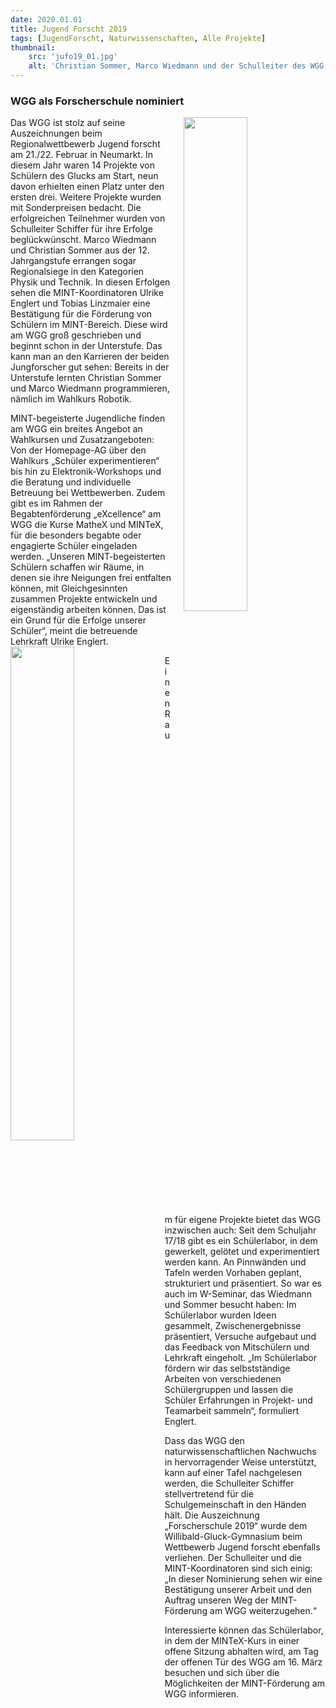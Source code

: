```yaml
---
date: 2020.01.01
title: Jugend Forscht 2019
tags: [JugendForscht, Naturwissenschaften, Alle Projekte]
thumbnail: 
    src: 'jufo19_01.jpg'
    alt: 'Christian Sommer, Marco Wiedmann und der Schulleiter des WGG, Bernhard Schiffer' 
---
```


### WGG als Forscherschule nominiert

<img src = "/images/jufo19_01.jpg" style ="float:right;width: 45%; margin-left:20px">

Das WGG ist stolz auf seine Auszeichnungen beim Regionalwettbewerb Jugend forscht am 21./22. Februar in Neumarkt. In diesem Jahr waren 14 Projekte von Schülern des Glucks am Start, neun davon erhielten einen Platz unter den ersten drei. Weitere Projekte wurden mit Sonderpreisen bedacht. Die erfolgreichen Teilnehmer wurden von Schulleiter Schiffer für ihre Erfolge beglückwünscht. Marco Wiedmann und Christian Sommer aus der 12. Jahrgangstufe errangen sogar Regionalsiege in den Kategorien Physik und Technik. In diesen Erfolgen sehen die MINT-Koordinatoren Ulrike Englert und Tobias Linzmaier eine Bestätigung für die Förderung von Schülern im MINT-Bereich. Diese wird am WGG groß geschrieben und beginnt schon in der Unterstufe. Das kann man an den Karrieren der beiden Jungforscher gut sehen: Bereits in der Unterstufe lernten Christian Sommer und Marco Wiedmann programmieren, nämlich im Wahlkurs Robotik. 

MINT-begeisterte Jugendliche finden am WGG ein breites Angebot an Wahlkursen und Zusatzangeboten: Von der Homepage-AG über den Wahlkurs „Schüler experimentieren“ bis hin zu Elektronik-Workshops und die Beratung und individuelle Betreuung bei Wettbewerben. Zudem gibt es im Rahmen der Begabtenförderung „eXcellence“ am WGG die Kurse MatheX und MINTeX, für die besonders begabte oder engagierte Schüler eingeladen werden. „Unseren MINT-begeisterten Schülern schaffen wir Räume, in denen sie ihre Neigungen frei entfalten können, mit Gleichgesinnten zusammen Projekte entwickeln und eigenständig arbeiten können. Das ist ein Grund für die Erfolge unserer Schüler“, meint die betreuende Lehrkraft Ulrike Englert. 
<img src = "/images/jufo19_02.jpg" style ="float:left;width: 45%; margin-right:20px">

Einen Raum für eigene Projekte bietet das WGG inzwischen auch: Seit dem Schuljahr 17/18 gibt es ein Schülerlabor, in dem gewerkelt, gelötet und experimentiert werden kann. An Pinnwänden und Tafeln werden Vorhaben geplant, strukturiert und präsentiert. So war es auch im W-Seminar, das Wiedmann und Sommer besucht haben: Im Schülerlabor wurden Ideen gesammelt, Zwischenergebnisse präsentiert, Versuche aufgebaut und das Feedback von Mitschülern und Lehrkraft eingeholt. „Im Schülerlabor fördern wir das selbstständige Arbeiten von verschiedenen Schülergruppen und lassen die Schüler Erfahrungen in Projekt- und Teamarbeit sammeln“, formuliert Englert.

Dass das WGG den naturwissenschaftlichen Nachwuchs in hervorragender Weise unterstützt, kann auf einer Tafel nachgelesen werden, die Schulleiter Schiffer stellvertretend für die Schulgemeinschaft in den Händen hält. Die Auszeichnung „Forscherschule 2019“ wurde dem Willibald-Gluck-Gymnasium beim Wettbewerb Jugend forscht ebenfalls verliehen. Der Schulleiter und die MINT-Koordinatoren sind sich einig: „In dieser Nominierung sehen wir eine Bestätigung unserer Arbeit und den Auftrag unseren Weg der MINT-Förderung am WGG weiterzugehen.“

Interessierte können das Schülerlabor, in dem der MINTeX-Kurs in einer offene Sitzung abhalten wird, am Tag der offenen Tür des WGG am 16. März besuchen und sich über die Möglichkeiten der MINT-Förderung am WGG informieren.